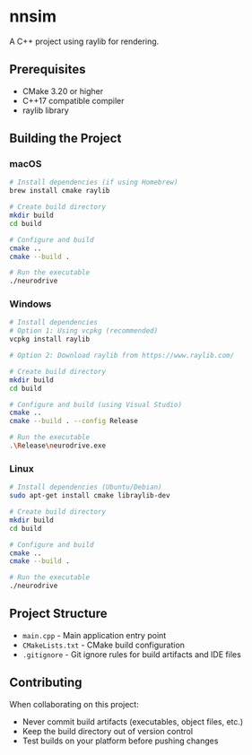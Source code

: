# nnsim

A C++ project using raylib for rendering.

## Prerequisites

- CMake 3.20 or higher
- C++17 compatible compiler
- raylib library

## Building the Project

### macOS

```bash
# Install dependencies (if using Homebrew)
brew install cmake raylib

# Create build directory
mkdir build
cd build

# Configure and build
cmake ..
cmake --build .

# Run the executable
./neurodrive
```

### Windows

```bash
# Install dependencies
# Option 1: Using vcpkg (recommended)
vcpkg install raylib

# Option 2: Download raylib from https://www.raylib.com/

# Create build directory
mkdir build
cd build

# Configure and build (using Visual Studio)
cmake ..
cmake --build . --config Release

# Run the executable
.\Release\neurodrive.exe
```

### Linux

```bash
# Install dependencies (Ubuntu/Debian)
sudo apt-get install cmake libraylib-dev

# Create build directory
mkdir build
cd build

# Configure and build
cmake ..
cmake --build .

# Run the executable
./neurodrive
```

## Project Structure

- `main.cpp` - Main application entry point
- `CMakeLists.txt` - CMake build configuration
- `.gitignore` - Git ignore rules for build artifacts and IDE files

## Contributing

When collaborating on this project:
- Never commit build artifacts (executables, object files, etc.)
- Keep the build directory out of version control
- Test builds on your platform before pushing changes
